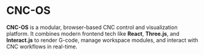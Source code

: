 # CNC-OS

**CNC-OS** is a modular, browser-based CNC control and visualization platform. It combines modern frontend tech like **React**, **Three.js**, and **Interact.js** to render G-code, manage workspace modules, and interact with CNC workflows in real-time.
